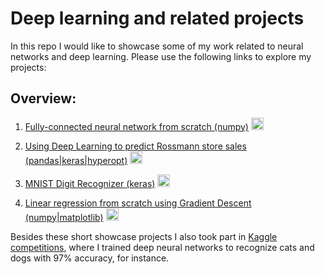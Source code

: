 # Deep learning and related projects

In this repo I would like to showcase some of my work related to neural networks and deep learning. Please use the following links to explore my projects:

## Overview:
1) [Fully-connected neural network from scratch (numpy)](http://nbviewer.jupyter.org/github/bockjo/deeplearning-and-related/blob/master/FCN_from_scratch_in_numpy.ipynb)
<a href="url"><img src="https://www.python.org/static/favicon.ico" height="20" width="20" ></a> <br>

2) [Using Deep Learning to predict Rossmann store sales (pandas|keras|hyperopt)](http://nbviewer.jupyter.org/github/bockjo/deeplearning-and-related/blob/master/Entity_Embedding_Model.ipynb)
<a href="url"><img src="https://www.python.org/static/favicon.ico" height="20" width="20" ></a> <br>

3) [MNIST Digit Recognizer (keras)](http://nbviewer.jupyter.org/github/bockjo/deeplearning-and-related/blob/master/MNIST_and_Deep_Learning.ipynb) <a href="url"><img src="https://www.python.org/static/favicon.ico" height="20" width="20" ></a> <br>

4) [Linear regression from scratch using Gradient Descent (numpy|matplotlib)](http://nbviewer.jupyter.org/github/bockjo/deeplearning/blob/master/Gradient_Descent_Regression.ipynb) <a href="url"><img src="https://www.python.org/static/favicon.ico" height="20" width="20" ></a> <br>

Besides these short showcase projects I also took part in [Kaggle competitions](https://www.kaggle.com/bockjo), where I trained deep neural networks to recognize cats and dogs with 97% accuracy, for instance.
